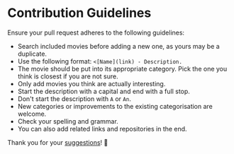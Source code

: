 # Contribution Guidelines
Ensure your pull request adheres to the following guidelines:
- Search included movies before adding a new one, as yours may be a duplicate.
- Use the following format: `<[Name](link) - Description.`
- The movie should be put into its appropriate category. Pick the one you think is closest if you are not sure.
- Only add movies you think are actually interesting.
- Start the description with a capital and end with a full stop.
- Don't start the description with `A` or `An`.
- New categories or improvements to the existing categorisation are welcome.
- Check your spelling and grammar.
- You can also add related links and repositories in the end.

Thank you for your [suggestions](../../edit/master/readme.md)! 💜